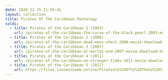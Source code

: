 ```yaml
---
date: 2020-12-15 21:59:41
layout: collection
title: Pirates Of The Caribbean Pentalogy
coldi:
  - title: Pirates of the Caribbean 1 (2003)
    url: /pirates-of-the-caribbean-the-curse-of-the-black-pearl-2003-movie-download-hd-tamilrockers-multilanguage
  - title: Pirates of the Caribbean 2 (2006)
    url: /pirates-of-the-caribbean-dead-mans-chest-2006-movie-download-hd-tamilrockers-multilanguage
  - title: Pirates of the Caribbean 3 (2007)
    url: /pirates-of-the-caribbean-at-worlds-end-2007-movie-download-hd-tamilrockers-multilanguage
  - title: Pirates of the Caribbean 4 (2011)
    url: /pirates-of-the-caribbean-on-stranger-tides-2011-movie-download-hd-tamilrockers-multilanguage
  - title: Pirates of the Caribbean 5 (2017)
    url: https://files.isaiminiweb.online/Pirates%2520Of%2520The%2520Caribbean%2520Pentalogy%2520(2003%2520to%25202017)/Www.isaiminiweb.online%2520-%2520Pirates%2520of%2520the%2520Caribbean%25205%2520(2017)%5B720p%2520-%2520BDRip%2520-%2520%5BTamil%2520%2B%2520Telugu%2520%2B%2520Hindi%2520%2B%2520Eng%5D.mkv?rootId=0AN9zhQ1hps-9Uk9PVA
---
```

